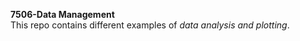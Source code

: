 **7506-Data Management**  
This repo contains different examples of _data analysis and plotting_.  



